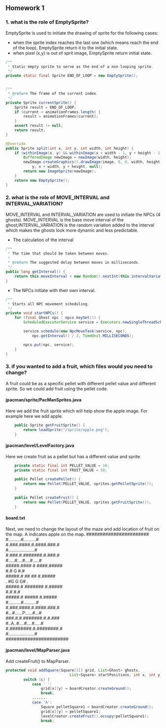 ## Homework 1
### 1. what is the role of EmptySprite? 

EmptySprite is used to initiate the drawing of sprite for the following cases:
- when the sprite index reaches the last one (which means reach the end of the loop), EmptySprite return it to the initial state.
- when pixel (x,y) is out of sprit image, EmptySprite return initial state.

```Java
/**
 * Static empty sprite to serve as the end of a non-looping sprite.
 */
private static final Sprite END_OF_LOOP = new EmptySprite();


/**
 * @return The frame of the current index.
 */
private Sprite currentSprite() {
    Sprite result = END_OF_LOOP;
    if (current < animationFrames.length) {
        result = animationFrames[current];
    }
    assert result != null;
    return result;
}
```
```Java
@Override
public Sprite split(int x, int y, int width, int height) {
    if (withinImage(x, y) && withinImage(x + width - 1, y + height - 1)) {
        BufferedImage newImage = newImage(width, height);
        newImage.createGraphics().drawImage(image, 0, 0, width, height, x,
            y, x + width, y + height, null);
        return new ImageSprite(newImage);
    }
    return new EmptySprite();
}
```

### 2. what is the role of MOVE_INTERVAL and INTERVAL_VARIATION? 
MOVE_INTERVAL and INTERVAL_VARIATION are used to initiate the NPCs (4 ghosts). MOVE_INTERVAL is the base move interval of the ghost,INTERVAL_VARIATION is the random variation added to the interval which makes the ghosts look more dynamic and less predictable.

- The calculation of the interval
```Java
/**
 * The time that should be taken between moves.
 *
 * @return The suggested delay between moves in milliseconds.
 */
public long getInterval() {
    return this.moveInterval + new Random().nextInt(this.intervalVariation);
}
```
- The NPCs initiate with their own interval.
```Java
/**
 * Starts all NPC movement scheduling.
 */
private void startNPCs() {
    for (final Ghost npc : npcs.keySet()) {
        ScheduledExecutorService service = Executors.newSingleThreadScheduledExecutor();

        service.schedule(new NpcMoveTask(service, npc),
            npc.getInterval() / 2, TimeUnit.MILLISECONDS);

        npcs.put(npc, service);
    }
}
```

### 3. if you wanted to add a fruit, which files would you need to change? 
A fruit could be as a specific pellet with different pellet value and different sprite. So we could add fruit using the pellet code.
#### jpacman/sprite/PacManSprites.java
Here we add the fruit sprite which will help show the apple image. For example here we add apple.
```Java
    public Sprite getFruitSprite() {
        return loadSprite("/sprite/apple.png");
    }
```
#### jpacman/level/LevelFactory.java
Here we create fruit as a pellet but has a different value and sprite.
```Java
    private static final int PELLET_VALUE = 10;
    private static final int FRUIT_VALUE = 50;
    
    public Pellet createPellet() {
        return new Pellet(PELLET_VALUE, sprites.getPelletSprite());
    }
    
    public Pellet createFruit() {
        return new Pellet(PELLET_VALUE, sprites.getFruitSprite());
    }
```
#### board.txt
Next, we need to change the layout of the maze and add location of fruit on the map. A indicates apple on the map.
#######################    
#..........#..........#     
#.###.####.#.####.###.#    
#.....................#    
#.###.#.#######.#.###.#    
#.....#....#....#.....#    
#####.#### # ####.#####   
    #.#    G    #.#      
#####.# ##   ## #.#####    
     .  #G G G#  .         
#####.# ####### #.#####    
    #.#         #.#        
#####.#  #####  #.#####    
#..........#..........#    
#.###.####.#.####.###.#    
#...#......P......#...#    
###.#.#.#######.#.#.###    
#..A..#....#....#.....#    
#.########.#.########.#    
#.....................#    
#######################    


#### jpacman/level/MapParser.java
Add createFruit() to MapParser.
```Java
protected void addSquare(Square[][] grid, List<Ghost> ghosts,
                             List<Square> startPositions, int x, int y, char c) {
        switch (c) {
            case ' ':
                grid[x][y] = boardCreator.createGround();
                break;
            .......
            case 'A':
                Square pelletSquare1 = boardCreator.createGround();
                grid[x][y] = pelletSquare1;
                levelCreator.createFruit().occupy(pelletSquare1);
                break;  
```           

